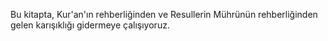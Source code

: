  Bu kitapta, Kur'an'ın rehberliğinden ve Resullerin Mührünün rehberliğinden gelen karışıklığı gidermeye çalışıyoruz. 